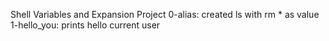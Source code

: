 Shell Variables and Expansion Project
0-alias: created ls with rm * as value
1-hello_you: prints hello current user
